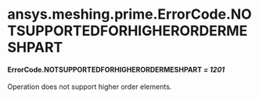 # ansys.meshing.prime.ErrorCode.NOTSUPPORTEDFORHIGHERORDERMESHPART



#### ErrorCode.NOTSUPPORTEDFORHIGHERORDERMESHPART *= 1201*

Operation does not support higher order elements.

<!-- !! processed by numpydoc !! -->
